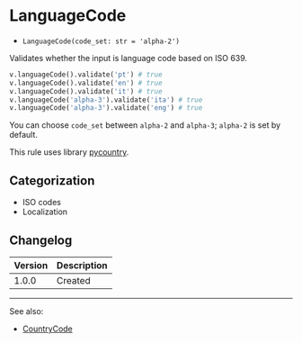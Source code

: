 # LanguageCode

- `LanguageCode(code_set: str = 'alpha-2')`

Validates whether the input is language code based on ISO 639.

```python
v.languageCode().validate('pt') # true
v.languageCode().validate('en') # true
v.languageCode().validate('it') # true
v.languageCode('alpha-3').validate('ita') # true
v.languageCode('alpha-3').validate('eng') # true
```

You can choose `code_set` between `alpha-2` and `alpha-3`; `alpha-2` is set by default.

This rule uses library [pycountry][].

## Categorization

- ISO codes
- Localization

## Changelog

Version | Description
--------|-------------
  1.0.0 | Created

***
See also:

- [CountryCode](CountryCode.md)

[pycountry]: https://pypi.org/project/pycountry/